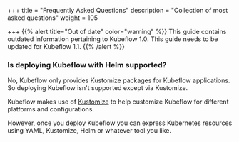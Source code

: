 +++
title = "Frequently Asked Questions"
description = "Collection of most asked questions"
weight = 105
                    
+++
{{% alert title="Out of date" color="warning" %}}
This guide contains outdated information pertaining to Kubeflow 1.0. This guide
needs to be updated for Kubeflow 1.1.
{{% /alert %}}


### Is deploying Kubeflow with Helm supported?

No, Kubeflow only provides Kustomize packages for Kubeflow applications. So deploying Kubeflow isn't supported except via Kustomize.

Kubeflow makes use of [Kustomize](https://kustomize.io/) to help customize Kubeflow for different platforms and configurations.

However, once you deploy Kubeflow you can express Kubernetes resources using YAML, Kustomize, Helm or whatever tool you like.
